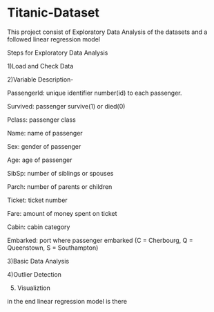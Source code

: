 # Titanic-Dataset
This project consist of Exploratory Data Analysis of the datasets and a followed linear regression model 

Steps for Exploratory Data Analysis

1)Load and Check Data

2)Variable Description-

PassengerId: unique identifier number(id) to each passenger.

Survived: passenger survive(1) or died(0)

Pclass: passenger class

Name: name of passenger

Sex: gender of passenger

Age: age of passenger

SibSp: number of siblings or spouses

Parch: number of parents or children

Ticket: ticket number

Fare: amount of money spent on ticket

Cabin: cabin category

Embarked: port where passenger embarked (C = Cherbourg, Q = Queenstown, S = Southampton)


3)Basic Data Analysis

4)Outlier Detection

5) Visualiztion


in the end linear regression model is there
